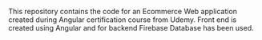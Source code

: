 This repository contains the code for an Ecommerce Web application created during Angular certification course from Udemy. Front end is created using Angular and for backend Firebase Database has been used. 